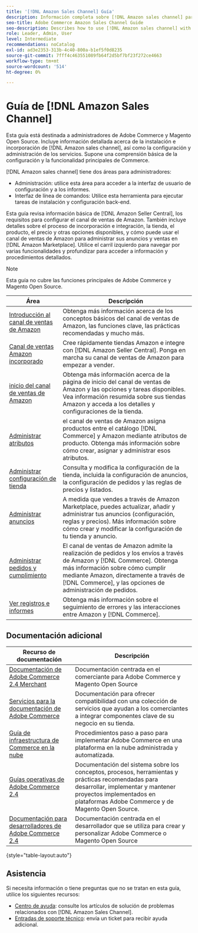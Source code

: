 ```yaml
---
title: '[!DNL Amazon Sales Channel] Guía'
description: Información completa sobre [!DNL Amazon sales channel] para administradores de Adobe Commerce y Magento Open Source, incluida la instalación e incorporación
seo-title: Adobe Commerce Amazon Sales Channel Guide
seo-description: Describes how to use [!DNL Amazon sales channel] with Adobe Commerce or Magento Open Source.
role: Leader, Admin, User
level: Intermediate
recommendations: noCatalog
exl-id: ad3e2353-313b-4c40-800a-b1ef5f0d8235
source-git-commit: 7fff4c463551089fb64f2d5bf7bf23f272ce4663
workflow-type: tm+mt
source-wordcount: '514'
ht-degree: 0%

---
```


# Guía de [!DNL Amazon Sales Channel]

Esta guía está destinada a administradores de Adobe Commerce y Magento Open Source. Incluye información detallada acerca de la instalación e incorporación de [!DNL Amazon sales channel], así como la configuración y administración de los servicios. Supone una comprensión básica de la configuración y la funcionalidad principales de Commerce.

[!DNL Amazon sales channel] tiene dos áreas para administradores:

* Administración: utilice esta área para acceder a la interfaz de usuario de configuración y a los informes.
* Interfaz de línea de comandos: Utilice esta herramienta para ejecutar tareas de instalación y configuración back-end.

Esta guía revisa información básica de [!DNL Amazon Seller Central], los requisitos para configurar el canal de ventas de Amazon. También incluye detalles sobre el proceso de incorporación e integración, la tienda, el producto, el precio y otras opciones disponibles, y cómo puede usar el canal de ventas de Amazon para administrar sus anuncios y ventas en [!DNL Amazon Marketplace]. Utilice el carril izquierdo para navegar por varias funcionalidades y profundizar para acceder a información y procedimientos detallados.

>[!NOTE]
>
>Esta guía no cubre las funciones principales de Adobe Commerce y Magento Open Source.

| Área | Descripción |
|-------------------------------------------------------------|---------------------------------------------------------------------------------------------------------------------------------------------------------------------------------------------------------------|
| [Introducción al canal de ventas de Amazon](./overview.md) | Obtenga más información acerca de los conceptos básicos del canal de ventas de Amazon, las funciones clave, las prácticas recomendadas y mucho más. |
| [Canal de ventas Amazon incorporado](./amazon-onboarding-home.md) | Cree rápidamente tiendas Amazon e integre con [!DNL Amazon Seller Central]. Ponga en marcha su canal de ventas de Amazon para empezar a vender. |
| [inicio del canal de ventas de Amazon](./amazon-sales-channel-home.md) | Obtenga más información acerca de la página de inicio del canal de ventas de Amazon y las opciones y tareas disponibles. Vea información resumida sobre sus tiendas Amazon y acceda a los detalles y configuraciones de la tienda. |
| [Administrar atributos](./attributes-view.md) | el canal de ventas de Amazon asigna productos entre el catálogo [!DNL Commerce] y Amazon mediante atributos de producto. Obtenga más información sobre cómo crear, asignar y administrar esos atributos. |
| [Administrar configuración de tienda](./ob-store-review.md) | Consulta y modifica la configuración de la tienda, incluida la configuración de anuncios, la configuración de pedidos y las reglas de precios y listados. |
| [Administrar anuncios](./managing-product-listings.md) | A medida que vendes a través de Amazon Marketplace, puedes actualizar, añadir y administrar tus anuncios (configuración, reglas y precios). Más información sobre cómo crear y modificar la configuración de tu tienda y anuncio. |
| [Administrar pedidos y cumplimiento](./managing-orders.md) | El canal de ventas de Amazon admite la realización de pedidos y los envíos a través de Amazon y [!DNL Commerce]. Obtenga más información sobre cómo cumplir mediante Amazon, directamente a través de [!DNL Commerce], y las opciones de administración de pedidos. |
| [Ver registros e informes](./amazon-logs-reports.md) | Obtenga más información sobre el seguimiento de errores y las interacciones entre Amazon y [!DNL Commerce]. |

## Documentación adicional

| Recurso de documentación | Descripción |
|---------------------------------------------------------------------------------------------------------------------------------------|----------------------------------------------------------------------------------------------------------------------------------------------------------------------------------------|
| [Documentación de Adobe Commerce 2.4 Merchant](https://experienceleague.adobe.com/docs/commerce-admin/user-guides/home.html) | Documentación centrada en el comerciante para Adobe Commerce y Magento Open Source |
| [Servicios para la documentación de Adobe Commerce](https://experienceleague.adobe.com/docs/commerce-merchant-services/user-guides/home.html) | Documentación para ofrecer compatibilidad con una colección de servicios que ayudan a los comerciantes a integrar componentes clave de su negocio en su tienda. |
| [Guía de infraestructura de Commerce en la nube](https://experienceleague.adobe.com/docs/commerce-cloud-service/user-guide/overview.html) | Procedimientos paso a paso para implementar Adobe Commerce en una plataforma en la nube administrada y automatizada. |
| [Guías operativas de Adobe Commerce 2.4](https://experienceleague.adobe.com/docs/commerce-operations/operational-guides/home.html) | Documentación del sistema sobre los conceptos, procesos, herramientas y prácticas recomendadas para desarrollar, implementar y mantener proyectos implementados en plataformas Adobe Commerce y de Magento Open Source. |
| [Documentación para desarrolladores de Adobe Commerce 2.4](https://developer.adobe.com/commerce/docs) | Documentación centrada en el desarrollador que se utiliza para crear y personalizar Adobe Commerce o Magento Open Source |

{style="table-layout:auto"}

## Asistencia

Si necesita información o tiene preguntas que no se tratan en esta guía, utilice los siguientes recursos:

* [Centro de ayuda](https://support.magento.com/hc/en-us): consulte los artículos de solución de problemas relacionados con [!DNL Amazon Sales Channel].
* [Entradas de soporte técnico](https://support.magento.com/hc/en-us/articles/360000913794#submit-ticket): envía un ticket para recibir ayuda adicional.
